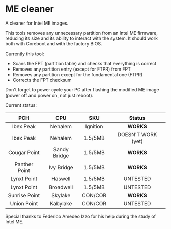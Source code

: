 # ME cleaner

A cleaner for Intel ME images.

This tools removes any unnecessary partition from an Intel ME firmware, reducing
its size and its ability to interact with the system.
It should work both with Coreboot and with the factory BIOS.

Currently this tool:
 * Scans the FPT (partition table) and checks that everything is correct
 * Removes any partition entry (except for FTPR) from FPT
 * Removes any partition except for the fundamental one (FTPR)
 * Corrects the FPT checksum

Don't forget to power cycle your PC after flashing the modified ME image (power
off and power on, not just reboot).

Current status:

| PCH           | CPU           | SKU      | Status		 |
|:-------------:|:-------------:|:--------:|:---------:|
| Ibex Peak     | Nehalem       | Ignition | **WORKS** |
| Ibex Peak     | Nehalem       | 1.5/5MB	 | DOESN'T WORK (yet) |
| Cougar Point  | Sandy Bridge	| 1.5/5MB  | **WORKS** |
| Panther Point | Ivy Bridge	  | 1.5/5MB  | **WORKS** |
| Lynxt Point   | Haswell       | 1.5/5MB	 | UNTESTED |
| Lynxt Point   | Broadwell	    | 1.5/5MB  | UNTESTED |
| Sunrise Point | Skylake	      | CON/COR  | **WORKS** |
| Union Point   | Kabylake	    | CON/COR  | UNTESTED |

Special thanks to Federico Amedeo Izzo for his help during the study of Intel
ME.

